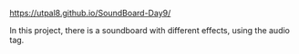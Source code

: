 https://utpal8.github.io/SoundBoard-Day9/

In this project, there is a soundboard with different effects, using the audio tag.

